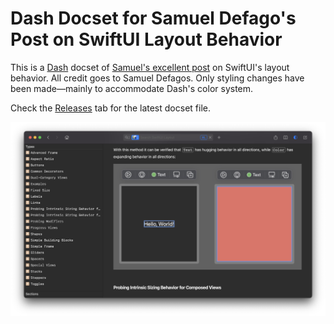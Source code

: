 # Dash Docset for Samuel Defago's Post on SwiftUI Layout Behavior

This is a [Dash](https://kapeli.com/dash) docset of [Samuel's excellent post](http://defagos.github.io/understanding_swiftui_layout_behaviors/) on SwiftUI's layout behavior. All credit goes to Samuel Defagos. Only styling changes have been made—mainly to accommodate Dash's color system.

Check the [Releases](https://github.com/manmal/swiftui-layout-dash-docset/releases/) tab for the latest docset file.

![Screenshot of Dash showing the SwiftUI layout docset](screenshot.png)

